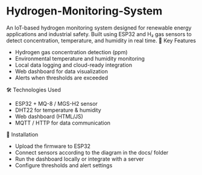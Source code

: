 # Hydrogen-Monitoring-System

An IoT-based hydrogen monitoring system designed for renewable energy applications and industrial safety. Built using ESP32 and H₂ gas sensors to detect concentration, temperature, and humidity in real time.
🔧 Key Features
- Hydrogen gas concentration detection (ppm)
- Environmental temperature and humidity monitoring
- Local data logging and cloud-ready integration
- Web dashboard for data visualization
- Alerts when thresholds are exceeded
  
🛠️ Technologies Used
- ESP32 + MQ-8 / MGS-H2 sensor
- DHT22 for temperature & humidity
- Web dashboard (HTML/JS)
- MQTT / HTTP for data communication
  
🚀 Installation
- Upload the firmware to ESP32
- Connect sensors according to the diagram in the docs/ folder
- Run the dashboard locally or integrate with a server
- Configure thresholds and alert settings
